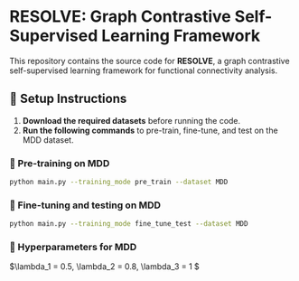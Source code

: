 # RESOLVE: Graph Contrastive Self-Supervised Learning Framework

This repository contains the source code for **RESOLVE**, a graph contrastive self-supervised learning framework for functional connectivity analysis.

## 🔹 Setup Instructions

1. **Download the required datasets** before running the code.  
2. **Run the following commands** to pre-train, fine-tune, and test on the MDD dataset.

### 🔹 Pre-training on MDD
```bash
python main.py --training_mode pre_train --dataset MDD

```
### 🔹 Fine-tuning and testing on MDD
```bash
python main.py --training_mode fine_tune_test --dataset MDD

```

### 🔹 Hyperparameters for MDD
$\lambda_1 = 0.5, \lambda_2 = 0.8, \lambda_3 = 1
$
